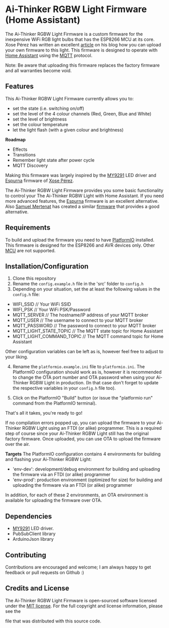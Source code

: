 # Ai-Thinker RGBW Light Firmware (Home Assistant)

The Ai-Thinker RGBW Light Firmware is a custom firmware for the inexpensive WiFi RGB light bulbs that has the ESP8266 MCU at its core. Xose Pérez has written an excellent [article](http://tinkerman.cat/ailight-hackable-rgbw-light-bulb/) on his blog how you can upload your own firmware to this light. This firmware is designed to operate with [Home Assistant](https://home-assistant.io) using the [MQTT](https://mqtt.org) protocol.

Note: Be aware that uploading this firmware replaces the factory firmware and all warranties become void.

## Features

This Ai-Thinker RGBW Light Firmware currently allows you to:

- set the state (i.e. switching on/off)
- set the level of the 4 colour channels (Red, Green, Blue and White)
- set the level of brightness
- set the colour temperature
- let the light flash (with a given colour and brightness)

**Roadmap**

- Effects
- Transitions
- Remember light state after power cycle
- MQTT Discovery

Making this firmware was largely inspired by the [MY9291](https://github.com/xoseperez/my9291) LED driver and [Espurna](https://bitbucket.org/xoseperez/espurna) firmware of [Xose Pérez](https://github.com/xoseperez).

The Ai-Thinker RGBW Light Firmware provides you some basic functionality to control your The Ai-Thinker RGBW Light with Home Assistant. If you need more advanced features, the [Espurna](https://bitbucket.org/xoseperez/espurna) firmware is an excellent alternative. Also [Samuel Mertenat](https://github.com/mertenats) has created a similar [firmware](https://github.com/mertenats/AI-Thinker_RGBW_Bulb) that provides a good alternative.

## Requirements

To build and upload the firmware you need to have [PlatformIO](http://platformio.org/) installed. This firmware is designed for the ESP8266 and AVR devices only. Other [MCU](https://en.wikipedia.org/wiki/Microcontroller) are not supported.

## Installation/Configuration

1. Clone this repository
2. Rename the `config.example.h` file in the 'src' folder to `config.h`
3. Depending on your situation, set the at least the following values in the `config.h` file:

  - WIFI_SSID // Your WiFi SSID
  - WIFI_PSK // Your WiFi PSK/Password
  - MQTT_SERVER // The hostname/IP address of your MQTT broker
  - MQTT_USER // The username to connect to your MQTT broker
  - MQTT_PASSWORD // The password to connect to your MQTT broker
  - MQTT_LIGHT_STATE_TOPIC // The MQTT state topic for Home Assistant
  - MQTT_LIGHT_COMMAND_TOPIC // The MQTT command topic for Home Assistant

  Other configuration variables can be left as is, however feel free to adjust to your liking.

4. Rename the `platformio.example.ini` file to `platformio.ini`. The PlatformIO configuration should work as is, however it is recommended to change the OTA port number and OTA password when using your Ai-Thinker RGBW Light in production. (In that case don't forget to update the respective variables in your `config.h` file too).

5. Click on the PlatformIO "Build" button (or issue the "platformio run" command from the PlatformIO terminal).

That's all it takes, you're ready to go!

If no compilation errors popped up, you can upload the firmware to your Ai-Thinker RGBW Light using an FTDI (or alike) programmer. This is a required step of course since your Ai-Thinker RGBW Light still has the original factory firmware. Once uploaded, you can use OTA to upload the firmware over the air.

**Targets** The PlatformIO configuration contains 4 environments for building and flashing your Ai-Thinker RGBW Light:

- 'env-dev': development/debug environment for building and uploading the firmware via an FTDI (or alike) programmer
- 'env-prod': production environment (optimized for size) for building and uploading the firmware via an FTDI (or alike) programmer

In addition, for each of these 2 environments, an OTA environment is available for uploading the firmware over OTA.

## Dependencies

- [MY9291](https://github.com/xoseperez/my9291) LED driver.
- PubSubClient library
- ArduinoJson library

## Contributing

Contributions are encouraged and welcome; I am always happy to get feedback or pull requests on Github :)

## Credits and License

The Ai-Thinker RGBW Light Firmware is open-sourced software licensed under the [MIT license](http://opensource.org/licenses/MIT). For the full copyright and license information, please see the

<license> file that was distributed with this source code.</license>
